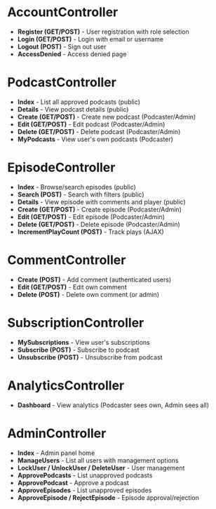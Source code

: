 # AccountController
- **Register (GET/POST)** - User registration with role selection
- **Login (GET/POST)** - Login with email or username
- **Logout (POST)** - Sign out user
- **AccessDenied** - Access denied page

# PodcastController
- **Index** - List all approved podcasts (public)
- **Details** - View podcast details (public)
- **Create (GET/POST)** - Create new podcast (Podcaster/Admin)
- **Edit (GET/POST)** - Edit podcast (Podcaster/Admin)
- **Delete (GET/POST)** - Delete podcast (Podcaster/Admin)
- **MyPodcasts** - View user's own podcasts (Podcaster)

# EpisodeController
- **Index** - Browse/search episodes (public)
- **Search (POST)** - Search with filters (public)
- **Details** - View episode with comments and player (public)
- **Create (GET/POST)** - Create episode (Podcaster/Admin)
- **Edit (GET/POST)** - Edit episode (Podcaster/Admin)
- **Delete (GET/POST)** - Delete episode (Podcaster/Admin)
- **IncrementPlayCount (POST)** - Track plays (AJAX)

# CommentController
- **Create (POST)** - Add comment (authenticated users)
- **Edit (GET/POST)** - Edit own comment
- **Delete (POST)** - Delete own comment (or admin)

# SubscriptionController
- **MySubscriptions** - View user's subscriptions
- **Subscribe (POST)** - Subscribe to podcast
- **Unsubscribe (POST)** - Unsubscribe from podcast

# AnalyticsController
- **Dashboard** - View analytics (Podcaster sees own, Admin sees all)

# AdminController
- **Index** - Admin panel home
- **ManageUsers** - List all users with management options
- **LockUser / UnlockUser / DeleteUser** - User management
- **ApprovePodcasts** - List unapproved podcasts
- **ApprovePodcast** - Approve a podcast
- **ApproveEpisodes** - List unapproved episodes
- **ApproveEpisode / RejectEpisode** - Episode approval/rejection